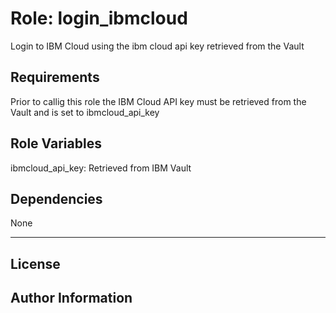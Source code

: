 Role: login_ibmcloud
=========

Login to IBM Cloud using the ibm cloud api key retrieved from the Vault

Requirements
------------

Prior to callig this role the IBM Cloud API key must be retrieved from the Vault and is set to ibmcloud_api_key

Role Variables
--------------

ibmcloud_api_key: Retrieved from IBM Vault

Dependencies
------------

None

----------------

License
-------


Author Information
------------------
